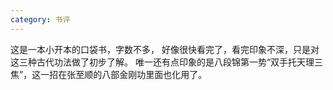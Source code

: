 ```yaml
---
category: 书评
---
```


这是一本小开本的口袋书，字数不多，
好像很快看完了，看完印象不深，只是对这三种古代功法做了初步了解。
唯一还有点印象的是八段锦第一势“双手托天理三焦”，这一招在张至顺的八部金刚功里面也化用了。
